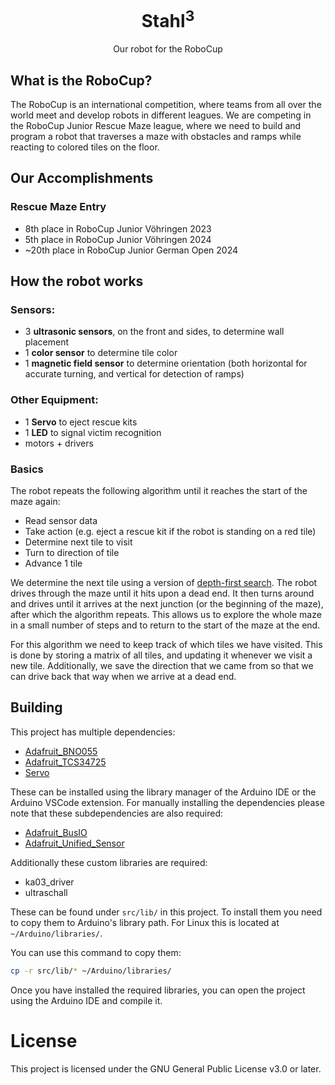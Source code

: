 
# <div align="center">Stahl<sup>3</sup></div>

<div align="center">Our robot for the RoboCup</div>

## What is the RoboCup?
The RoboCup is an international competition, where teams from all over the world meet and develop robots in different leagues. We are competing in the RoboCup Junior Rescue Maze league, where we need to build and program a robot that traverses a maze with obstacles and ramps while reacting to colored tiles on the floor. 

## Our Accomplishments
### Rescue Maze Entry
- 8th place in RoboCup Junior Vöhringen 2023
- 5th place in RoboCup Junior Vöhringen 2024
- ~20th place in RoboCup Junior German Open 2024


## How the robot works
### Sensors:
- 3 **ultrasonic sensors**, on the front and sides, to determine wall placement
- 1 **color sensor** to determine tile color
- 1 **magnetic field sensor** to determine orientation (both horizontal for accurate turning, and vertical for detection of ramps)
### Other Equipment:
- 1 **Servo** to eject rescue kits
- 1 **LED** to signal victim recognition
- motors + drivers
### Basics
The robot repeats the following algorithm until it reaches the start of the maze again:
- Read sensor data
- Take action (e.g. eject a rescue kit if the robot is standing on a red tile)
- Determine next tile to visit
- Turn to direction of tile
- Advance 1 tile

We determine the next tile using a version of [depth-first search](https://en.wikipedia.org/wiki/Depth-first_search). The robot drives through the maze until it hits upon a dead end. It then turns around and drives until it arrives at the next junction (or the beginning of the maze), after which the algorithm repeats. This allows us to explore the whole maze in a small number of steps and to return to the start of the maze at the end.

For this algorithm we need to keep track of which tiles we have visited. This is done by storing a matrix of all tiles, and updating it whenever we visit a new tile. Additionally, we save the direction that we came from so that we can drive back that way when we arrive at a dead end.

## Building
This project has multiple dependencies:
- [Adafruit_BNO055](https://github.com/adafruit/Adafruit_BNO055)
- [Adafruit_TCS34725](https://github.com/adafruit/Adafruit_TCS34725)
- [Servo](https://www.arduino.cc/en/Reference/Servo)

These can be installed using the library manager of the Arduino IDE or the Arduino VSCode extension. For manually installing the dependencies please note that these subdependencies are also required:
- [Adafruit_BusIO](https://github.com/adafruit/Adafruit_BusIO)
- [Adafruit_Unified_Sensor](https://github.com/adafruit/Adafruit_Sensor)

Additionally these custom libraries are required:
- ka03_driver
- ultraschall

These can be found under `src/lib/` in this project. To install them you need to copy them to Arduino's library path. For Linux this is located at `~/Arduino/libraries/`.

You can use this command to copy them:
```sh
cp -r src/lib/* ~/Arduino/libraries/
```

Once you have installed the required libraries, you can open the project using the Arduino IDE and compile it.

# License

This project is licensed under the GNU General Public License v3.0 or later.
